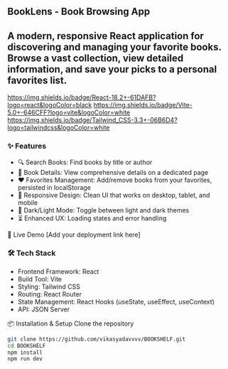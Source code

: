 ## BookLens - Book Browsing App
## A modern, responsive React application for discovering and managing your favorite books. Browse a vast collection, view detailed information, and save your picks to a personal favorites list.

https://img.shields.io/badge/React-18.2+-61DAFB?logo=react&logoColor=black
https://img.shields.io/badge/Vite-5.0+-646CFF?logo=vite&logoColor=white
https://img.shields.io/badge/Tailwind_CSS-3.3+-06B6D4?logo=tailwindcss&logoColor=white

### ✨ Features
- 🔍 Search Books: Find books by title or author
- 📖 Book Details: View comprehensive details on a dedicated page
- ❤️ Favorites Management: Add/remove books from your favorites, persisted in localStorage
- 🎨 Responsive Design: Clean UI that works on desktop, tablet, and mobile
- 🌙 Dark/Light Mode: Toggle between light and dark themes
- ⏳ Enhanced UX: Loading states and error handling

🚀 Live Demo
[Add your deployment link here]

### 🛠️ Tech Stack
- Frontend Framework: React
- Build Tool: Vite
- Styling: Tailwind CSS
- Routing: React Router
- State Management: React Hooks (useState, useEffect, useContext)
- API: JSON Server

📦 Installation & Setup
Clone the repository
``` bash
git clone https://github.com/vikasyadavvvv/BOOKSHELF.git
cd BOOKSHELF
npm install
npm run dev
```
